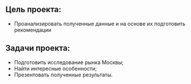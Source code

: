## **Цель проекта:**
- Проанализировать полученные данные и на основе их подготовить рекомендации
## **Задачи проекта:**
- Подготовить исследование рынка Москвы;
- Найти интересные особенности;
- Презентовать полученные результаты.
